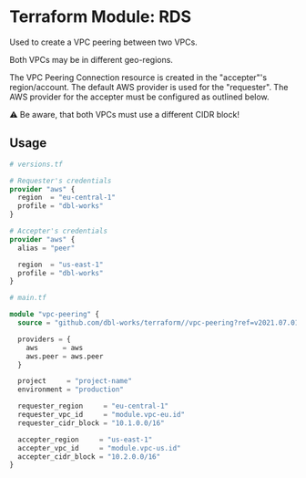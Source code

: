 # Terraform Module: RDS

Used to create a VPC peering between two VPCs.

Both VPCs may be in different geo-regions.

The VPC Peering Connection resource is created in the "accepter"'s region/account.
The default AWS provider is used for the "requester". The AWS provider for the accepter must be configured as outlined below.



:warning: Be aware, that both VPCs must use a different CIDR block!



## Usage

```terraform
# versions.tf

# Requester's credentials
provider "aws" {
  region  = "eu-central-1"
  profile = "dbl-works"
}

# Accepter's credentials
provider "aws" {
  alias = "peer"

  region  = "us-east-1"
  profile = "dbl-works"
}
```


```terraform
# main.tf

module "vpc-peering" {
  source = "github.com/dbl-works/terraform//vpc-peering?ref=v2021.07.01"

  providers = {
    aws      = aws
    aws.peer = aws.peer
  }

  project     = "project-name"
  environment = "production"

  requester_region     = "eu-central-1"
  requester_vpc_id     = "module.vpc-eu.id"
  requester_cidr_block = "10.1.0.0/16"

  accepter_region     = "us-east-1"
  accepter_vpc_id     = "module.vpc-us.id"
  accepter_cidr_block = "10.2.0.0/16"
}
```
